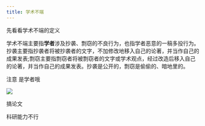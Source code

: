 ```yaml
---
title: 学术不端
---
```


先看看学术不端的定义

学术不端主要指**学者**涉及抄袭、剽窃的不良行为，也指学者恶意的一稿多投行为。抄袭主要指抄袭者将被抄袭者的文字，不加修改地移入自己的论著，并当作自己的成果发表;剽窃主要指剽窃者将被剽窃者的文字或学术观点，经过改造后移入自己的论著，并当作自己的成果发表。抄袭是公开的，剽窃是偷偷的、暗地里的。

注意 是学者哦

![](https://pic.imgdb.cn/item/63f8ad77f144a010078ac6d6.png)

搞论文

科研能力不行



